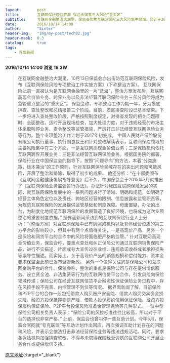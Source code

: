 ```yaml
---
layout:       post
title:        互联网保险迎监管潮 保监会聚焦三大风险“重灾区”
subtitle:     互联网金融整治大潮里，保监会聚焦互联网保险三大风险集中领域，预计于2017年初完成整个专项整治工作计划。
date:         2016/10/14 14:00
author:       "Sinter"
header-img:   "img/my-post/tech02.jpg"
header-mask:  0.3
catalog:      true
tags:
    - 界面新闻
---
```


**2016/10/14 14:00**  **浏览 16.3W**

> 在互联网金融整治大潮里，10月13日保监会亦出击防范互联网保险风险，发布《互联网保险风险专项整治工作实施方案》（下称整治方案）。
互联网保险此前一直被认为是互联网金融里的一片“蓝海”，整治方案发布后，互联网高现金价值业务、跨界业务以及非法经营互联网保险业务三部分风险将成为监管重点整治的“重灾区”。
保监会称，专项整治工作为期一年，分为摸底排查、查处整改和总结报告三个阶段。目前，摸底排查阶段已基本结束。下一步将进入查处整改阶段，严格按照制度规定，对排查发现的相关问题限时、全面整改。适时开展现场检查，加大处理力度，对于违规经营的市场主体采取叫停业务、责令整改等监管措施，严厉打击非法经营互联网保险业务等行为。整个专项整治工作计划于2017年初完成。
中国人民财产保险股份有限公司执行董事、执行副总裁王和针对整改解读表示，互联网保险领域的主要风险集中在三个方面，一是互联网高现金价值业务；二是保险机构依托互联网跨界开展业务；三是非法经营互联网保险业务。根据国务院的部署，保险行业在中国保监会的指导下，按照“问题导向”的方法，本着“分类施策，标本兼治”的工作原则，针对互联网保险领域存在的突出问题和可能风险，开展了整治和排除，取得了初步的成果。
他还分析：“在十部委颁布《互联网金融健康发展指导意见》后不久，中国保监会于2015年7月就推出了《互联网保险业务监管暂行办法》。办法针对我国互联网保险发展的实际，就互联网保险发展中的一系列问题进行了清晰、明确和规范，如明确了经营主体角色定位以及责任、跨地区经营的限制、信息披露和监管职责等，为规范互联网保险的发展提供监管基础和制度保障。毋庸置疑，办法的出台，为制度化地规范互联网保险的发展营造了良好环境，也将成为这次专项整治的重要制度依据。”
据界面新闻采访到的互联网保险行业人士分析：“（整治方案）对互联网保险中已有牌照的机构以及具体经营资质的第三方平台的影响较小，但其中有两个点值得关注，一是高现价产品，另外一个是保险和网贷平台的合作中的风险将面临更严格的监管。”
针对互联网高现金价值业务，保监会称，要重点查处和纠正保险公司通过互联网销售保险产品，进行不实描述、片面或夸大宣传过往业绩、违规承诺收益或者承担损失等误导性描述。而实际上，关于高现价产品的销售规模和偿付能力、资本金要求保监会此前已发布监管新政。
另外一个值得关注的是保险公司和互联网金融平台的合作。保监会称，整治的重点是保险公司与存在提供增信服务、设立资金池、非法集资等行为的互联网信贷平台合作，引发风险向保险领域传递；保险公司在经营互联网信贷平台融资性保证保险业务过程中，存在风控手段不完善、内控管理不到位等情况。
据界面新闻了解，目前保险和P2P平台的合作一般包括借款人购买账户安全险、借款人购买交易资金损失险、融资方投保抵押物财产险、借款人投保履约信用保证保险、融资方投保履约保证保险、P2P平台投保风险准备金管理保险等几种形式。一位中型保险公司相关负责人表示：“保险公司的风控标准往往比较高，所以对于平台的选择也非常严格。”
此前，保监会也曾叫停一些互助计划。今年5月，保监会官网就“夸克联盟”等互助计划作出回应，再次强调互助计划存在的问题和风险，并表示会依法打击非法经营保险业务等违法违规活动。同时，要求各保险机构加强排查整改，不得与未取得保险经营资质的互联网公司开展业务合作或提供增信支持。


[原文地址](http://www.jiemian.com/article/900960.html){:target="_blank"}


